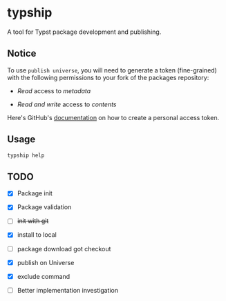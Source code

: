 # typship

A tool for Typst package development and publishing.

## Notice

To use `publish universe`, you will need to generate a token (fine-grained) with the following permissions to your fork of the packages repository:

- *Read* access to *metadata*

- *Read and write* access to *contents*

Here's GitHub's [documentation](https://docs.github.com/en/github/authenticating-to-github/creating-a-personal-access-token) on how to create a personal access token.

## Usage

```sh
typship help
```

## TODO

- [x] Package init
- [x] Package validation
- [ ] ~~init with git~~
- [x] install to local
- [ ] package download got checkout
- [x] publish on Universe
- [x] exclude command

- [ ] Better implementation investigation
